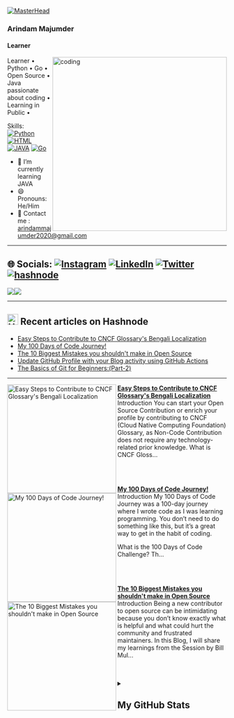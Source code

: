 [![MasterHead](https://github.com/Arindam200/Arindam200/blob/main/github-header-image.png)](https://github.com/Arindam200)
###  Arindam Majumder

#### Learner
<img align="right" alt="coding" width="400" src="https://www.careerguide.com/career/wp-content/uploads/2021/08/Full-Stack-Developer-1.gif">
Learner • Python • Go • Open Source • Java
passionate about coding • Learning in Public •

Skills: [![Python](https://img.shields.io/badge/python-%233776AB.svg?&style=flat-square&logo=python&logoColor=white)]()  [![HTML](https://img.shields.io/badge/html-%23239120.svg?&style=flat-square&logo=html5&logoColor=white)]() [![JAVA](https://img.shields.io/badge/java-%23ED8B00.svg?&style=for-the-badge&logo=java&logoColor=white)]() [![Go](https://img.shields.io/badge/go-%2300ADD8.svg?&style=for-the-badge&logo=go&logoColor=white)]()

- 🌱 I’m currently learning  JAVA
- 😄 Pronouns: He/Him 
- 📧 Contact me : arindammajumder2020@gmail.com

---

## 🌐 Socials: [![Instagram](https://img.shields.io/badge/Instagram-%23E4405F.svg?logo=Instagram&logoColor=white)]() [![LinkedIn](https://img.shields.io/badge/LinkedIn-%230077B5.svg?logo=linkedin&logoColor=white)](https://www.linkedin.com/in/arindam-majumder-021bb623b/) [![Twitter](https://img.shields.io/badge/Twitter-%231DA1F2.svg?logo=Twitter&logoColor=white)](https://twitter.com/Arindam_1729) [![hashnode](http://img.shields.io/badge/-Hashnode-2962ff?style=flat&logo=hashnode&logoColor=white)](https://arindam1729.hashnode.dev/)

<a href="https://www.twitter.com/arindam_1729" target="_blank" rel="noreferrer"><img
src="https://img.shields.io/twitter/follow/arindam_1729?logo=twitter&style=for-the-badge&color=0891b2&labelColor=1c1917"
/></a><a href="https://www.github.com/Arindam200" target="_blank" rel="noreferrer"><img
src="https://img.shields.io/github/followers/Arindam200?logo=github&style=for-the-badge&color=0891b2&labelColor=1c1917" /></a>

 

---
## <a href="https://arindam1729.hashnode.dev/"><img src="https://github.com/Arindam200/Arindam200/blob/main/CDyAuTy75.png" title="Hashnode" alt="Hashnode blog" width="25"/></a> Recent articles on Hashnode

<!-- BLOG-POST-LIST:START -->
- [Easy Steps to Contribute to CNCF Glossary&#39;s Bengali Localization](https://arindam1729.hashnode.dev/easy-steps-to-contribute-to-cncf-glossarys-bengali-localization)
- [My 100 Days of Code Journey!](https://arindam1729.hashnode.dev/my-100-days-of-code-journey)
- [The 10 Biggest Mistakes you shouldn&#39;t make in Open Source](https://arindam1729.hashnode.dev/the-10-biggest-mistakes-you-shouldnt-make-in-open-source)
- [Update GitHub Profile with your Blog activity using GitHub Actions](https://arindam1729.hashnode.dev/update-github-profile-with-your-blog-activity-using-github-actions)
- [The Basics of Git for Beginners:&lpar;Part-2&rpar;](https://arindam1729.hashnode.dev/the-basics-of-git-for-beginnerspart-2)
<!-- BLOG-POST-LIST:END -->
---

<!-- HASHNODE_BLOG:START -->
<p align="left">
<a href="https://arindam1729.hashnode.dev//easy-steps-to-contribute-to-cncf-glossarys-bengali-localization" title="Easy Steps to Contribute to CNCF Glossary's Bengali Localization"><img src="https://cdn.hashnode.com/res/hashnode/image/upload/v1668485117274/Zffs5z-7j.jpg" alt="Easy Steps to Contribute to CNCF Glossary's Bengali Localization" width="250px" align="left" /></a>
<a href="https://arindam1729.hashnode.dev//easy-steps-to-contribute-to-cncf-glossarys-bengali-localization" title="Easy Steps to Contribute to CNCF Glossary's Bengali Localization"><strong>Easy Steps to Contribute to CNCF Glossary's Bengali Localization</strong></a>
<br/> Introduction
You can start your Open Source Contribution or enrich your profile by contributing to CNCF (Cloud Native Computing Foundation) Glossary, as Non-Code Contribution does not require any technology-related prior knowledge.
What is CNCF Gloss... </p> <br/> <br/>
<p align="left">
<a href="https://arindam1729.hashnode.dev//my-100-days-of-code-journey" title="My 100 Days of Code Journey!"><img src="https://cdn.hashnode.com/res/hashnode/image/upload/v1667590223174/u_O0RTJJB.png" alt="My 100 Days of Code Journey!" width="250px" align="left" /></a>
<a href="https://arindam1729.hashnode.dev//my-100-days-of-code-journey" title="My 100 Days of Code Journey!"><strong>My 100 Days of Code Journey!</strong></a>
<br/> Introduction
My 100 Days of Code Journey was a 100-day journey where I wrote code as I was learning programming. You don’t need to do something like this, but it’s a great way to get in the habit of coding.

What is the 100 Days of Code Challenge?
Th... </p> <br/> <br/>
<p align="left">
<a href="https://arindam1729.hashnode.dev//the-10-biggest-mistakes-you-shouldnt-make-in-open-source" title="The 10 Biggest Mistakes you shouldn't make in Open Source"><img src="https://cdn.hashnode.com/res/hashnode/image/upload/v1666957803613/JOsKEXyzL.png" alt="The 10 Biggest Mistakes you shouldn't make in Open Source" width="250px" align="left" /></a>
<a href="https://arindam1729.hashnode.dev//the-10-biggest-mistakes-you-shouldnt-make-in-open-source" title="The 10 Biggest Mistakes you shouldn't make in Open Source"><strong>The 10 Biggest Mistakes you shouldn't make in Open Source</strong></a>
<br/> Introduction
Being a new contributor to open source can be intimidating because you don’t know exactly what is helpful and what could hurt the community and frustrated maintainers. In this Blog, I will share my learnings from the Session by  Bill Mul... </p> <br/> <br/>
<!-- HASHNODE_BLOG:END -->



<details>

<summary><h2>My GitHub Stats</h2></summary>

<div align = "center">

<h2>My GitHub Stats<img src="https://github.githubassets.com/images/spinners/octocat-spinner-64.gif"/></h2>

</div>


<div align="center">
<table>
<tr>
<td width="45%">
<a href="http://www.github.com/Arindam200"><img src="https://github-readme-stats.vercel.app/api?username=Arindam200&show_icons=true&hide=&count_private=true&title_color=0891b2&text_color=ffffff&icon_color=0891b2&bg_color=1c1917&hide_border=true&show_icons=true" alt="Arindam200's GitHub stats" /></a> 

</td>
<td width="45%">
 <a href="http://www.github.com/Arindam200"><img src="https://github-readme-streak-stats.herokuapp.com/?user=Arindam200&stroke=ffffff&background=1c1917&ring=0891b2&fire=0891b2&currStreakNum=ffffff&currStreakLabel=0891b2&sideNums=ffffff&sideLabels=ffffff&dates=ffffff&hide_border=true" /></a>
 
</table>
</div>
</td>
</tr>


---

<a href="http://www.github.com/Arindam200"><img src="https://activity-graph.herokuapp.com/graph?username=Arindam200&bg_color=1c1917&color=ffffff&line=0891b2&point=ffffff&area_color=1c1917&area=true&hide_border=true&custom_title=GitHub%20Commits%20Graph" alt="GitHub Commits Graph" /></a>

---
</details>


